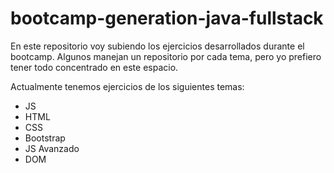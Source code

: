 # bootcamp-generation-java-fullstack

En este repositorio voy subiendo los ejercicios desarrollados durante el bootcamp.
Algunos manejan un repositorio por cada tema, pero yo prefiero tener todo concentrado en este espacio.

Actualmente tenemos ejercicios de los siguientes temas:

- JS
- HTML
- CSS
- Bootstrap
- JS Avanzado
- DOM
